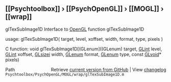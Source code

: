 ## [[Psychtoolbox]] &#8250; [[PsychOpenGL]] &#8250; [[MOGL]] &#8250; [[wrap]]

glTexSubImage1D  Interface to [OpenGL](OpenGL) function glTexSubImage1D  
  
usage:  glTexSubImage1D( target, level, xoffset, width, format, type, pixels )  
  
C function:  void glTexSubImage1D[(GLenum]((GLenum) target, [GLint](GLint) level, [GLint](GLint) xoffset, [GLsizei](GLsizei) width, [GLenum](GLenum) format, [GLenum](GLenum) type, const [GLvoid](GLvoid)\* pixels)  




<div class="code_header" style="text-align:right;">
  <span style="float:left;">Path&nbsp;&nbsp;</span> <span class="counter">Retrieve <a href=
  "https://raw.github.com/Psychtoolbox-3/Psychtoolbox-3/beta/Psychtoolbox/PsychOpenGL/MOGL/wrap/glTexSubImage1D.m">current version from GitHub</a> | View <a href=
  "https://github.com/Psychtoolbox-3/Psychtoolbox-3/commits/beta/Psychtoolbox/PsychOpenGL/MOGL/wrap/glTexSubImage1D.m">changelog</a></span>
</div>
<div class="code">
  <code>Psychtoolbox/PsychOpenGL/MOGL/wrap/glTexSubImage1D.m</code>
</div>

